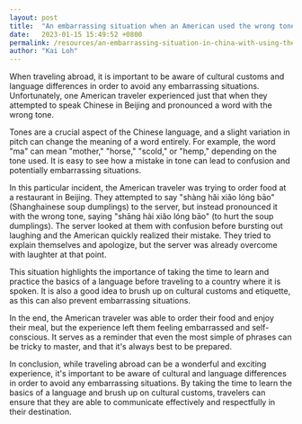 ```yaml
---
layout: post
title:  "An embarrassing situation when an American used the wrong tone at a restaurant in Beijing"
date:   2023-01-15 15:49:52 +0800
permalink: /resources/an-embarrassing-situation-in-china-with-using-the-wrong-tones
author: "Kai Loh"
---
```



When traveling abroad, it is important to be aware of cultural customs and language differences in order to avoid any embarrassing situations. Unfortunately, one American traveler experienced just that when they attempted to speak Chinese in Beijing and pronounced a word with the wrong tone.



Tones are a crucial aspect of the Chinese language, and a slight variation in pitch can change the meaning of a word entirely. For example, the word "ma" can mean "mother," "horse," "scold," or "hemp," depending on the tone used. It is easy to see how a mistake in tone can lead to confusion and potentially embarrassing situations.



In this particular incident, the American traveler was trying to order food at a restaurant in Beijing. They attempted to say "shàng hǎi xiǎo lóng bāo" (Shanghainese soup dumplings) to the server, but instead pronounced it with the wrong tone, saying "shāng hài xiǎo lóng bāo" (to hurt the soup dumplings). The server looked at them with confusion before bursting out laughing and the American quickly realized their mistake. They tried to explain themselves and apologize, but the server was already overcome with laughter at that point.



This situation highlights the importance of taking the time to learn and practice the basics of a language before traveling to a country where it is spoken. It is also a good idea to brush up on cultural customs and etiquette, as this can also prevent embarrassing situations.



In the end, the American traveler was able to order their food and enjoy their meal, but the experience left them feeling embarrassed and self-conscious. It serves as a reminder that even the most simple of phrases can be tricky to master, and that it's always best to be prepared.



In conclusion, while traveling abroad can be a wonderful and exciting experience, it's important to be aware of cultural and language differences in order to avoid any embarrassing situations. By taking the time to learn the basics of a language and brush up on cultural customs, travelers can ensure that they are able to communicate effectively and respectfully in their destination.